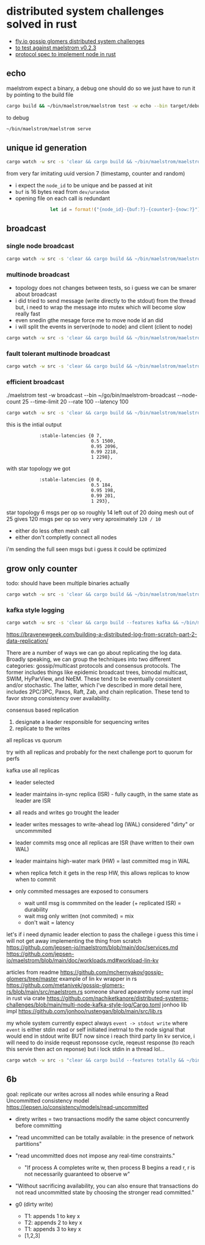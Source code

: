 # distributed system challenges solved in rust

- [fly.io gossip glomers distributed system challenges](https://fly.io/dist-sys)
- [to test against maelstrom v0.2.3](https://github.com/jepsen-io/maelstrom/releases/tag/v0.2.3)
- [protocol spec to implement node in rust](https://github.com/jepsen-io/maelstrom/blob/main/doc/protocol.md)


## echo

maelstrom expect a binary, a debug one should do so we just have to run it by pointing to the build file

```sh
cargo build && ~/bin/maelstrom/maelstrom test -w echo --bin target/debug/gossip-glomers --node-count 1 --time-limit 10
```

to debug

```sh
~/bin/maelstrom/maelstrom serve
```

## unique id generation

```sh
cargo watch -w src -s 'clear && cargo build && ~/bin/maelstrom/maelstrom test -w unique-ids --bin target/debug/gossip-glomers --time-limit 30 --rate 1000 --node-count 3 --availability total --nemesis partition'
```

from very far imitating uuid version 7 (timestamp, counter and random)
- i expect the `node_id` to be unique and be passed at init
- `buf` is 16 bytes read from `dev/urandom`
-  opening file on each call is redundant
```rust
                let id = format!("{node_id}-{buf:?}-{counter}-{now:?}");
```

## broadcast

### single node broadcast

```sh
cargo watch -w src -s 'clear && cargo build && ~/bin/maelstrom/maelstrom test -w broadcast --bin target/debug/gossip-glomers --node-count 1 --time-limit 20 --rate 10'
```

### multinode broadcast 

- topology does not changes between tests, so i guess we can be smarer about broadcast
- i did tried to send message (write directly to the stdout) from the thread but, i need to
  wrap the message into mutex which will become slow really fast
- even snedin gthe mesage force me to move node id an did
- i will split the events in server(node to node) and client (client to node)

```sh
cargo watch -w src -s 'clear && cargo build && ~/bin/maelstrom/maelstrom test -w broadcast --bin target/debug/gossip-glomers --node-count 5 --time-limit 20 --rate 10'
```

### fault tolerant multinode broadcast

```sh
cargo watch -w src -s 'clear && cargo build && ~/bin/maelstrom/maelstrom test -w broadcast --bin target/debug/gossip-glomers --node-count 5 --time-limit 20 --rate 10 --nemesis partition'
```

### efficient broadcast
./maelstrom test -w broadcast --bin ~/go/bin/maelstrom-broadcast --node-count 25 --time-limit 20 --rate 100 --latency 100

```sh
cargo watch -w src -s 'clear && cargo build && ~/bin/maelstrom/maelstrom test -w broadcast --bin target/debug/gossip-glomers --node-count 25 --time-limit 20 --rate 100 --latency 100'
```

this is the intial output
```
            :stable-latencies {0 7,
                               0.5 1500,
                               0.95 2096,
                               0.99 2218,
                               1 2298},
```
with star topology we got 
```
            :stable-latencies {0 0,
                               0.5 184,
                               0.95 198,
                               0.99 201,
                               1 293},
```
star topology 6 msgs per op so roughly 14 left out of 20
doing mesh out of 25 gives 120 msgs per op
so very very aproximately `120 / 10`
- either do less often mesh call
- either don't completly connect all nodes

i'm sending the full seen msgs but i guess it could be optimized
## grow only counter
todo: should have been multiple binaries actually
```sh
cargo watch -w src -s 'clear && cargo build && ~/bin/maelstrom/maelstrom test -w g-counter --bin target/debug/gossip-glomers --node-count 3 --rate 100 --time-limit 2 --nemesis partition'
```
### kafka style logging

```sh
cargo watch -w src -s 'clear && cargo build --features kafka && ~/bin/maelstrom/maelstrom test -w kafka --bin target/debug/gossip-glomers --node-count 1 --concurrency 2n --time-limit 2 --rate 1000'
```

<https://bravenewgeek.com/building-a-distributed-log-from-scratch-part-2-data-replication/>

There are a number of ways we can go about replicating the log data. Broadly speaking, we can group the techniques into two different categories: gossip/multicast protocols and consensus protocols. The former includes things like epidemic broadcast trees, bimodal multicast, SWIM, HyParView, and NeEM. These tend to be eventually consistent and/or stochastic. The latter, which I’ve described in more detail here, includes 2PC/3PC, Paxos, Raft, Zab, and chain replication. These tend to favor strong consistency over availability.

consensus based replication

1. designate a leader responsible for sequencing writes
2. replicate to the writes

all replicas vs quorum

try with all replicas and probably for the next challenge port to quorum for perfs

kafka use all replicas

- leader selected
- leader maintains in-sync replica (ISR) - fully caugth, in the same state as leader are ISR
- all reads and writes go trought the leader
- leader writes messages to write-ahead log (WAL) considered "dirty" or uncommmited
- leader commits msg once all replicas are ISR (have written to their own WAL)
- leader maintains high-water mark (HW) = last committed msg in WAL
- when replica fetch it gets in the resp HW, this allows replicas to know when to commit

- only commited messages are exposed to consumers
    - wait until msg is commmited on the leader (+ replicated ISR) = durability
    - wait msg only written (not commited) = mix
    - don't wait = latency

let's if i need dynamic leader election to pass the challege
i guess this time i will not get away implementing the thing from scratch
https://github.com/jepsen-io/maelstrom/blob/main/doc/services.md
https://github.com/jepsen-io/maelstrom/blob/main/doc/workloads.md#workload-lin-kv

articles from readme
https://github.com/mchernyakov/gossip-glomers/tree/master
example of lin kv wrapper in rs
https://github.com/metanivek/gossip-glomers-rs/blob/main/src/maelstrom.rs
someone shared apearetnly some rust impl in rust via crate
https://github.com/nachiketkanore/distributed-systems-challenges/blob/main/multi-node-kafka-style-log/Cargo.toml
jonhoo lib impl
https://github.com/jonhoo/rustengan/blob/main/src/lib.rs

my whole system currently expect always `event -> stdout write`
where `event` is either stdin read or self initiated inetrnal to the node signal
that would end in stdout write
BUT now since i reach third party lin kv service, i will need to do
inside reqeust reponsose cycle, reqeust response (to reach this servie then act on reponse)
but i lock stdin in a thread lol...


```sh
cargo watch -w src -s "clear && cargo build --features totally && ~/bin/maelstrom/maelstrom test -w txn-rw-register --bin './target/debug/gossip-glomers' --node-count 1 --time-limit 20 --rate 1000 --concurrency 2n --consistency-models read-uncommitted --availability total"
```

## 6b

goal: replicate our writes across all nodes while ensuring a Read Uncommitted consistency model
<https://jepsen.io/consistency/models/read-uncommitted>
- direty writes = two transactions modify the same object concurrently before committing
- "read uncommitted can be totally available: in the presence of network partitions"
- "read uncommitted does not impose any real-time constraints."
    - "If process A completes write w, then process B begins a read r, r is not necessarily guaranteed to observe w"
- "Without sacrificing availability, you can also ensure that transactions do not read uncommitted state by choosing the stronger read committed."

- g0 (dirty write) 
    - T1: appends 1 to key x
    - T2: appends 2 to key x
    - T1: appends 3 to key x
    - [1,2,3]

